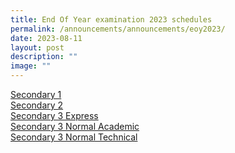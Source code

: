 ```yaml
---
title: End Of Year examination 2023 schedules
permalink: /announcements/announcements/eoy2023/
date: 2023-08-11
layout: post
description: ""
image: ""
---
```

[Secondary 1](/files/EOY%20Timetable/2023/2023%20sec1%20eoy%20exam%20tt_11%20aug.pdf)<br>
[Secondary 2](/files/EOY%20Timetable/2023/2023%20sec2%20eoy%20exam%20tt_6%20aug.pdf)<br>
[Secondary 3 Express](/files/EOY%20Timetable/2023/eoy_timetable_2023_3e_6aug.pdf)<br>
[Secondary 3 Normal Academic](/files/EOY%20Timetable/2023/eoy_timetable_2023_3n_6aug.pdf)<br>
[Secondary 3 Normal Technical](/files/EOY%20Timetable/2023/eoy_timetable_2023_3nt_6aug.pdf)